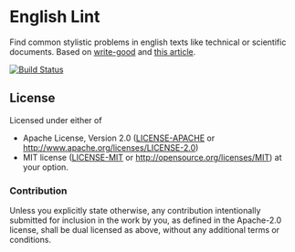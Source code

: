 # English Lint

Find common stylistic problems in english texts like technical or scientific documents. Based on [write-good][npm-write-good] and [this article][matt].

[npm-write-good]: https://github.com/btford/write-good
[matt]: http://matt.might.net/articles/shell-scripts-for-passive-voice-weasel-words-duplicates/

[![Build Status](https://travis-ci.org/killercup/english-lint.svg?branch=master)](https://travis-ci.org/killercup/english-lint)

## License

Licensed under either of

 * Apache License, Version 2.0 ([LICENSE-APACHE](LICENSE-APACHE) or
   http://www.apache.org/licenses/LICENSE-2.0)
 * MIT license ([LICENSE-MIT](LICENSE-MIT) or
   http://opensource.org/licenses/MIT) at your option.

### Contribution

Unless you explicitly state otherwise, any contribution intentionally submitted
for inclusion in the work by you, as defined in the Apache-2.0 license, shall
be dual licensed as above, without any additional terms or conditions.

